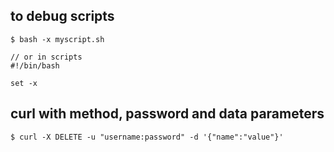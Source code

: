 ## to debug scripts
  
	$ bash -x myscript.sh

	// or in scripts
	#!/bin/bash

	set -x
  


## curl with method, password and data parameters

`$ curl -X DELETE -u "username:password" -d '{"name":"value"}'`
